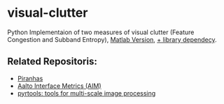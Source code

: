 # visual-clutter
Python Implementaion of two measures of visual clutter (Feature Congestion and Subband Entropy), [Matlab Version](https://dspace.mit.edu/handle/1721.1/37593), [+ library dependecy](https://nl.mathworks.com/matlabcentral/fileexchange/52571-matlabpyrtools).



## Related Repositoris: 
- [Piranhas](https://github.com/ArturoDeza/Piranhas)
- [Aalto Interface Metrics (AIM)](https://github.com/aalto-ui/aim)
- [pyrtools: tools for multi-scale image processing](https://github.com/LabForComputationalVision/pyrtools)

